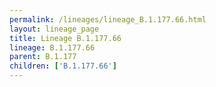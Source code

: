 ```yaml
---
permalink: /lineages/lineage_B.1.177.66.html
layout: lineage_page
title: Lineage B.1.177.66
lineage: B.1.177.66
parent: B.1.177
children: ['B.1.177.66']
---
```

